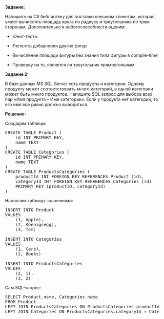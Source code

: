 <b>Задание:</b>

Напишите на C# библиотеку для поставки внешним клиентам, которая умеет вычислять площадь круга по радиусу и треугольника по трем сторонам.
Дополнительно к работоспособности оценим:

- Юнит-тесты

- Легкость добавления других фигур

- Вычисление площади фигуры без знания типа фигуры в compile-time

- Проверку на то, является ли треугольник прямоугольным



<b>Задание 2:</b>

В базе данных MS SQL Server есть продукты и категории. Одному продукту может соответствовать много категорий, в одной категории может быть много
продуктов. Напишите SQL запрос для выбора всех пар «Имя продукта – Имя категории». Если у продукта нет категорий, то его имя все равно должно
выводиться.

<b>Решение:</b>

Создадим таблицы:
<pre>
CREATE TABLE Product (
    id INT PRIMARY KEY,
    name TEXT
) 
CREATE TABLE Categories (
    id INT PRIMARY KEY,
    name TEXT
)
CREATE TABLE ProductsCategories (
    productId INT FOREIGN KEY REFERENCES Product (id),
    categoryId INT FOREIGN KEY REFERENCES Categories (id)
    PRIMARY KEY (productID, categoryId)
)
</pre>

Наполним таблицы значениями:
<pre class="notranslate">
INSERT INTO Product
VALUES
    (1, Apple),
    (2, Koenigsegg),
    (3, Tom)

INSERT INTO Categories
VALUES
    (1, Cars),
    (2, Books)

INSERT INTO ProductsCategories
VALUES
    (2, 1),
    (3, 2)
</pre>

Сам SQL-запрос:
<pre class="nontranslate">
SELECT Product.name, Categories.name
FROM Product 
LEFT JOIN ProductsCategories ON ProductsCategories.productId = Product.id
LEFT JOIN Categories ON ProductsCategories.categoryId = Categories.id
</pre>
